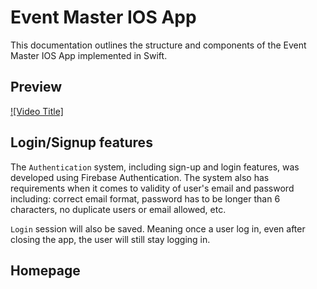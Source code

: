 # Event Master IOS App

This documentation outlines the structure and components of the Event Master IOS App implemented in Swift.

## Preview
[![Video Title]](https://www.youtube.com/watch?v=VIDEO_ID)

## Login/Signup features
The `Authentication` system, including sign-up and login features, was developed using Firebase Authentication. The system also has requirements when it comes to validity of user's email and password including: correct email format, password has to be longer than 6 characters, no duplicate users or email allowed, etc.

`Login` session will also be saved. Meaning once a user log in, even after closing the app, the user will still stay logging in. 

## Homepage
